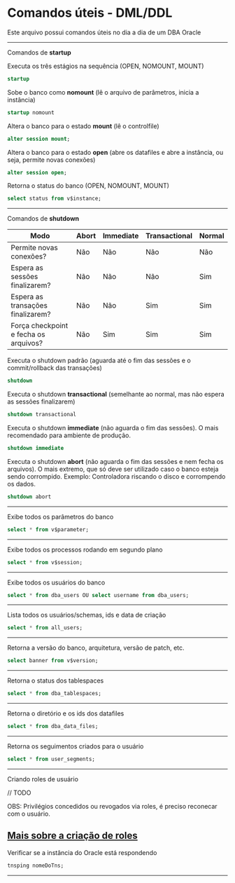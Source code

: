 # Comandos úteis - DML/DDL

Este arquivo possui comandos úteis no dia a dia de um DBA Oracle


---------------------------------------

Comandos de **startup**

Executa os três estágios na sequência (OPEN, NOMOUNT, MOUNT)
```sql
startup 
```

Sobe o banco como **nomount** (lê o arquivo de parâmetros, inicia a instância)
```sql
startup nomount
```

Altera o banco para o estado **mount** (lê o controlfile)
```sql
alter session mount;
```

Altera o banco para o estado **open** (abre os datafiles e abre a instância, ou seja, permite novas conexões)
```sql
alter session open;
```

Retorna o status do banco (OPEN, NOMOUNT, MOUNT)
```sql
select status from v$instance;
```

---------------------------------------

Comandos de **shutdown**

| Modo | Abort | Immediate | Transactional | Normal |
| --- | --- | --- | --- | --- |
| Permite novas conexões? | Não | Não | Não | Não |
| Espera as sessões finalizarem? | Não | Não | Não | Sim |
| Espera as transações finalizarem? | Não | Não | Sim | Sim |
| Força checkpoint e fecha os arquivos? | Não | Sim | Sim | Sim |

Executa o shutdown padrão (aguarda até o fim das sessões e o commit/rollback das transações)
```sql
shutdown 
```

Executa o shutdown **transactional** (semelhante ao normal, mas não espera as sessões finalizarem)
```sql
shutdown transactional
```

Executa o shutdown **immediate** (não aguarda o fim das sessões). O mais recomendado para ambiente de produção.
```sql
shutdown immediate
```

Executa o shutdown **abort** (não aguarda o fim das sessões e nem fecha os arquivos). O mais extremo, que só deve ser utilizado caso o banco esteja sendo corrompido. Exemplo: Controladora riscando o disco e corrompendo os dados.
```sql
shutdown abort
```

---------------------------------------

Exibe todos os parâmetros do banco
```sql
select * from v$parameter;
```

---------------------------------------

Exibe todos os processos rodando em segundo plano
```sql
select * from v$session;
```

---------------------------------------

Exibe todos os usuários do banco
```sql
select * from dba_users OU select username from dba_users;
```

---------------------------------------

Lista todos os usuários/schemas, ids e data de criação
```sql
select * from all_users;
```

---------------------------------------

Retorna a versão do banco, arquitetura, versão de patch, etc.
```sql
select banner from v$version;
```

---------------------------------------

Retorna o status dos tablespaces
```sql
select * from dba_tablespaces;
```

---------------------------------------

Retorna o diretório e os ids dos datafiles
```sql
select * from dba_data_files;
```

---------------------------------------

Retorna os seguimentos criados para o usuário
```sql
select * from user_segments;
```

---------------------------------------
Criando roles de usuário

// TODO

OBS: Privilégios concedidos ou revogados via roles, é preciso reconecar com o usuário.

[Mais sobre a criação de roles](http://www.dba-oracle.com/t_oracle_read_only_user.htm)
---------------------------------------


Verificar se a instância do Oracle está respondendo

```sql
tnsping nomeDoTns;
```

---------------------------------------
